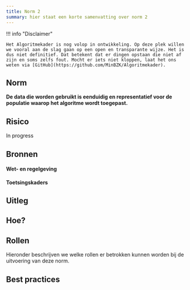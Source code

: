 ```yaml
---
title: Norm 2
summary: hier staat een korte samenvatting over norm 2
---
```


!!! info "Disclaimer"

    Het Algoritmekader is nog volop in ontwikkeling. Op deze plek willen we vooral aan de slag gaan op een open en transparante wijze. Het is dus niet definitief. Dat betekent dat er dingen opstaan die niet af zijn en soms zelfs fout. Mocht er iets niet kloppen, laat het ons weten via [GitHub](https://github.com/MinBZK/Algoritmekader).


## Norm
**De data die worden gebruikt is eenduidig en representatief voor de populatie waarop het algoritme wordt toegepast.**

## Risico
In progress

## Bronnen

#### Wet- en regelgeving

#### Toetsingskaders

## Uitleg


## Hoe?

## Rollen
Hieronder beschrijven we welke rollen er betrokken kunnen worden bij de uitvoering van deze norm. 


## Best practices



